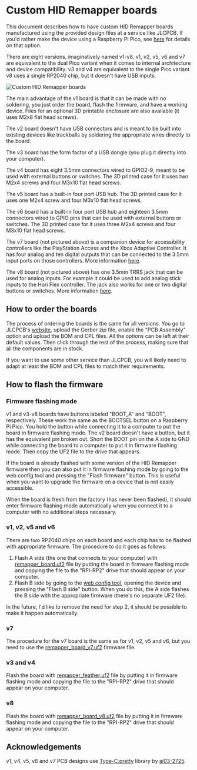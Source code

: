 # Custom HID Remapper boards

This document describes how to have custom HID Remapper boards manufactured using the provided design files at a service like JLCPCB. If you'd rather make the device using a Raspberry Pi Pico, see [here](../HARDWARE.md) for details on that option.

There are eight versions, imaginatively named v1-v8. v1, v2, v5, v6 and v7 are equivalent to the dual Pico variant when it comes to internal architecture and device compatibility. v3 and v4 are equivalent to the single Pico variant. v8 uses a single RP2040 chip, but it doesn't have USB inputs.

![Custom HID Remapper boards](../images/custom-boards.jpg)

The main advantage of the v1 board is that it can be made with no soldering, you just order the board, flash the firmware, and have a working device. Files for an optional 3D printable enclosure are also available (it uses M2x8 flat head screws).

The v2 board doesn't have USB connectors and is meant to be built into existing devices like trackballs by soldering the appropriate wires directly to the board.

The v3 board has the form factor of a USB dongle (you plug it directly into your computer).

The v4 board has eight 3.5mm connectors wired to GPIO2-9, meant to be used with external buttons or switches. The 3D printed case for it uses two M2x4 screws and four M3x10 flat head screws.

The v5 board has a built-in four port USB hub. The 3D printed case for it uses one M2x4 screw and four M3x10 flat head screws.

The v6 board has a built-in four port USB hub and eighteen 3.5mm connectors wired to GPIO pins that can be used with external buttons or switches. The 3D printed case for it uses three M2x4 screws and four M3x10 flat head screws.

The v7 board (not pictured above) is a companion device for accessibility controllers like the PlayStation Access and the Xbox Adaptive Controller. It has four analog and ten digital outputs that can be connected to the 3.5mm input ports on those controllers. More information [here](v7).

The v8 board (not pictured above) has one 3.5mm TRRS jack that can be used for analog inputs. For example it could be used to add analog stick inputs to the Hori Flex controller. The jack also works for one or two digital buttons or switches. More information [here](v8).

## How to order the boards

The process of ordering the boards is the same for all versions. You go to JLCPCB's [website](https://jlcpcb.com/), upload the Gerber zip file, enable the "PCB Assembly" option and upload the BOM and CPL files. All the options can be left at their default values. Then click through the rest of the process, making sure that all the components are in stock.

If you want to use some other service than JLCPCB, you will likely need to adapt at least the BOM and CPL files to match their requirements.

## How to flash the firmware

### Firmware flashing mode

v1 and v3-v8 boards have buttons labeled "BOOT\_A" and "BOOT", respectively. These work the same as the BOOTSEL button on a Raspberry Pi Pico. You hold the button while connecting it to a computer to put the board in firmware flashing mode. The v2 board doesn't have a button, but it has the equivalent pin broken out. Short the BOOT pin on the A side to GND while connecting the board to a computer to put it in firmware flashing mode. Then copy the UF2 file to the drive that appears.

If the board is already flashed with some version of the HID Remapper firmware then you can also put it in firmware flashing mode by going to the web config tool and pressing the "Flash firmware" button. This is useful when you want to upgrade the firmware on a device that is not easily accessible.

When the board is fresh from the factory (has never been flashed), it should enter firmware flashing mode automatically when you connect it to a computer with no additional steps necessary.

### v1, v2, v5 and v6

There are two RP2040 chips on each board and each chip has to be flashed with appropriate firmware. The procedure to do it goes as follows:

1. Flash A side (the one that connects to your computer) with [remapper\_board.uf2](https://github.com/jfedor2/hid-remapper/releases/latest/download/remapper_board.uf2) file by putting the board in firmware flashing mode and copying the file to the "RPI-RP2" drive that should appear on your computer.
2. Flash B side by going to the [web config tool](https://www.remapper.org/config/), opening the device and pressing the "Flash B side" button. When you do this, the A side flashes the B side with the appropriate firmware (there's no separate UF2 file).

In the future, I'd like to remove the need for step 2, it should be possible to make it happen automatically.

### v7

The procedure for the v7 board is the same as for v1, v2, v5 and v6, but you need to use the [remapper\_board\_v7.uf2](https://github.com/jfedor2/hid-remapper/releases/latest/download/remapper_board_v7.uf2) firmware file.

### v3 and v4

Flash the board with [remapper\_feather.uf2](https://github.com/jfedor2/hid-remapper/releases/latest/download/remapper_feather.uf2) file by putting it in firmware flashing mode and copying the file to the "RPI-RP2" drive that should appear on your computer.

### v8

Flash the board with [remapper\_board\_v8.uf2](https://github.com/jfedor2/hid-remapper/releases/latest/download/remapper_board_v8.uf2) file by putting it in firmware flashing mode and copying the file to the "RPI-RP2" drive that should appear on your computer.

## Acknowledgements

v1, v4, v5, v6 and v7 PCB designs use [Type-C.pretty](https://github.com/ai03-2725/Type-C.pretty) library by [ai03-2725](https://github.com/ai03-2725).
